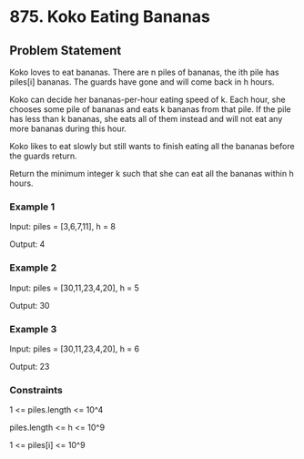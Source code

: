# 875. Koko Eating Bananas

## Problem Statement

Koko loves to eat bananas. There are n piles of bananas, the ith pile has piles[i] bananas. The guards have gone and will come back in h hours.

Koko can decide her bananas-per-hour eating speed of k. Each hour, she chooses some pile of bananas and eats k bananas from that pile. If the pile has less than k bananas, she eats all of them instead and will not eat any more bananas during this hour.

Koko likes to eat slowly but still wants to finish eating all the bananas before the guards return.

Return the minimum integer k such that she can eat all the bananas within h hours.

### Example 1

Input: piles = [3,6,7,11], h = 8

Output: 4

### Example 2

Input: piles = [30,11,23,4,20], h = 5

Output: 30

### Example 3

Input: piles = [30,11,23,4,20], h = 6

Output: 23

### Constraints

1 <= piles.length <= 10^4

piles.length <= h <= 10^9

1 <= piles[i] <= 10^9
